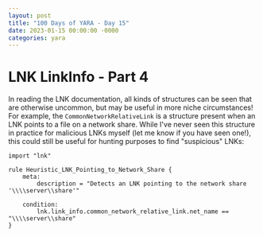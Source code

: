 ```yaml
---
layout: post
title: "100 Days of YARA - Day 15"
date: 2023-01-15 00:00:00 -0000
categories: yara
---
```


# LNK LinkInfo - Part 4
In reading the LNK documentation, all kinds of structures can be seen that are otherwise uncommon, but may be useful in more niche circumstances! For example, the `CommonNetworkRelativeLink` is a structure present when an LNK points to a file on a network share. While I've never seen this structure in practice for malicious LNKs myself (let me know if you have seen one!), this could still be useful for hunting purposes to find "suspicious" LNKs:
```
import "lnk"

rule Heuristic_LNK_Pointing_to_Network_Share {
    meta:
        description = "Detects an LNK pointing to the network share '\\\\server\\share'"
        
    condition:
        lnk.link_info.common_network_relative_link.net_name == "\\\\server\\share"
}
```